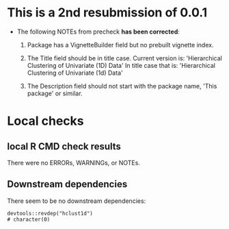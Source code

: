 
# This is a 2nd resubmission of 0.0.1

- The following NOTEs from precheck **has been corrected**:

   1. Package has a VignetteBuilder field but no prebuilt vignette index.

   1. The Title field should be in title case. Current version is:
   'Hierarchical Clustering of Univariate (1D) Data'
   In title case that is:
   'Hierarchical Clustering of Univariate (1d) Data'

   1. The Description field should not start with the package name,
     'This package' or similar.

# Local checks

## local R CMD check results
There were no ERRORs, WARNINGs, or NOTEs. 

## Downstream dependencies
There seem to be no downstream dependencies:

```{r revdep}
devtools::revdep("hclust1d")
# character(0)
```
